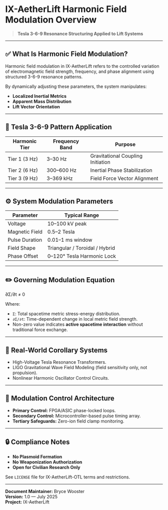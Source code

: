 # IX-AetherLift Harmonic Field Modulation Overview

> **Tesla 3-6-9 Resonance Structuring Applied to Lift Systems**

---

## ✅ What Is Harmonic Field Modulation?

Harmonic field modulation in IX-AetherLift refers to the controlled variation of electromagnetic field strength, frequency, and phase alignment using structured 3-6-9 resonance patterns.

By dynamically adjusting these parameters, the system manipulates:

- **Localized Inertial Metrics**
- **Apparent Mass Distribution**
- **Lift Vector Orientation**

---

## 🧩 Tesla 3-6-9 Pattern Application

| Harmonic Tier | Frequency Band  | Purpose                        |
|---------------|-----------------|--------------------------------|
| Tier 1 (3 Hz) | 3–30 Hz         | Gravitational Coupling Initiation |
| Tier 2 (6 Hz) | 300–600 Hz      | Inertial Phase Stabilization     |
| Tier 3 (9 Hz) | 3–369 kHz       | Field Force Vector Alignment     |

---

## ⚙️ System Modulation Parameters

| Parameter        | Typical Range               |
|------------------|----------------------------|
| Voltage          | 10–100 kV peak             |
| Magnetic Field   | 0.5–2 Tesla                |
| Pulse Duration   | 0.01–1 ms window           |
| Field Shape      | Triangular / Toroidal / Hybrid |
| Phase Offset     | 0–120° Tesla Harmonic Lock |

---

## ✏️ Governing Modulation Equation

∂Σ/∂t ≠ 0


Where:

- `Σ`: Total spacetime metric stress-energy distribution.
- `∂Σ/∂t`: Time-dependent change in local metric field strength.
- Non-zero value indicates **active spacetime interaction** without traditional force exchange.

---

## 🔬 Real-World Corollary Systems

- High-Voltage Tesla Resonance Transformers.
- LIGO Gravitational Wave Field Modeling (field sensitivity only, not propulsion).
- Nonlinear Harmonic Oscillator Control Circuits.

---

## 📏 Modulation Control Architecture

- **Primary Control:** FPGA/ASIC phase-locked loops.
- **Secondary Control:** Microcontroller-based pulse timing array.
- **Tertiary Safeguards:** Zero-ion field clamp monitoring.

---

## 🔒 Compliance Notes

- **No Plasmoid Formation**
- **No Weaponization Authorization**
- **Open for Civilian Research Only**

See `LICENSE` file for IX-AetherLift-OTL terms and restrictions.

---

**Document Maintainer:** Bryce Wooster  
**Version:** 1.0 — July 2025  
**Project:** IX-AetherLift  


